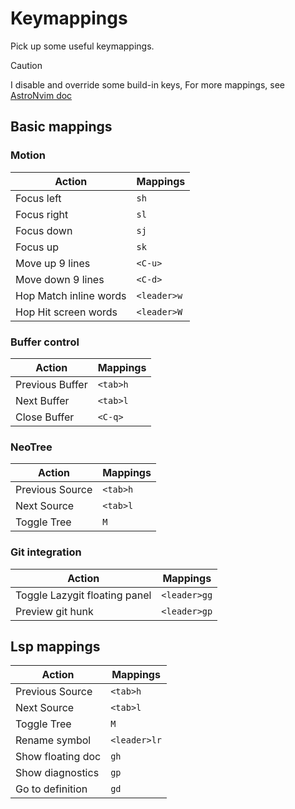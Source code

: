 # Keymappings

Pick up some useful keymappings.

> [!CAUTION]
> I disable and override some build-in keys, For more mappings, see [AstroNvim doc](https://docs.astronvim.com/basic-usage/mappings/)

## Basic mappings

### Motion

| Action                 | Mappings    |
| ---------------------- | ----------- |
| Focus left             | `sh`        |
| Focus right            | `sl`        |
| Focus down             | `sj`        |
| Focus up               | `sk`        |
| Move up 9 lines        | `<C-u>`     |
| Move down 9 lines      | `<C-d>`     |
| Hop Match inline words | `<leader>w` |
| Hop Hit screen words   | `<leader>W` |

### Buffer control

| Action          | Mappings |
| --------------- | -------- |
| Previous Buffer | `<tab>h` |
| Next Buffer     | `<tab>l` |
| Close Buffer    | `<C-q>`  |

### NeoTree

| Action          | Mappings |
| --------------- | -------- |
| Previous Source | `<tab>h` |
| Next Source     | `<tab>l` |
| Toggle Tree     | `M`      |

### Git integration

| Action                        | Mappings     |
| ----------------------------- | ------------ |
| Toggle Lazygit floating panel | `<leader>gg` |
| Preview git hunk              | `<leader>gp` |

## Lsp mappings

| Action            | Mappings     |
| ----------------- | ------------ |
| Previous Source   | `<tab>h`     |
| Next Source       | `<tab>l`     |
| Toggle Tree       | `M`          |
| Rename symbol     | `<leader>lr` |
| Show floating doc | `gh`         |
| Show diagnostics  | `gp`         |
| Go to definition  | `gd`         |

